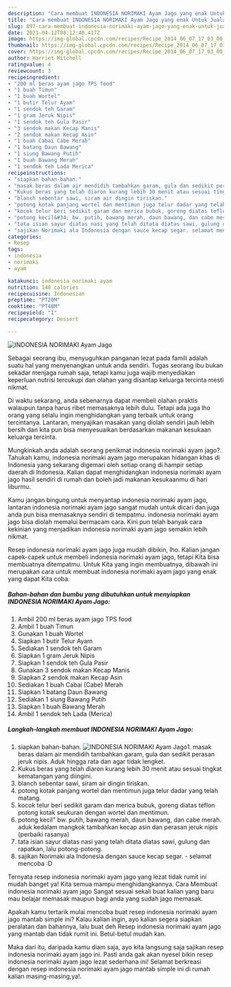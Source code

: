 ```yaml
---
description: "Cara membuat INDONESIA NORIMAKI Ayam Jago yang enak Untuk Jualan"
title: "Cara membuat INDONESIA NORIMAKI Ayam Jago yang enak Untuk Jualan"
slug: 897-cara-membuat-indonesia-norimaki-ayam-jago-yang-enak-untuk-jualan
date: 2021-04-12T08:12:40.417Z
image: https://img-global.cpcdn.com/recipes/Recipe_2014_06_07_17_03_00_130_b3d1de_original_20130925_125101/680x482cq70/indonesia-norimaki-ayam-jago-foto-resep-utama.jpg
thumbnail: https://img-global.cpcdn.com/recipes/Recipe_2014_06_07_17_03_00_130_b3d1de_original_20130925_125101/680x482cq70/indonesia-norimaki-ayam-jago-foto-resep-utama.jpg
cover: https://img-global.cpcdn.com/recipes/Recipe_2014_06_07_17_03_00_130_b3d1de_original_20130925_125101/680x482cq70/indonesia-norimaki-ayam-jago-foto-resep-utama.jpg
author: Harriet Mitchell
ratingvalue: 4
reviewcount: 3
recipeingredient:
- "200 ml beras ayam jago TPS food"
- "1 buah Timun"
- "1 buah Wortel"
- "1 butir Telur Ayam"
- "1 sendok teh Garam"
- "1 gram Jeruk Nipis"
- "1 sendok teh Gula Pasir"
- "3 sendok makan Kecap Manis"
- "2 sendok makan Kecap Asin"
- "1 buah Cabai Cabe Merah"
- "1 batang Daun Bawang"
- "1 siung Bawang Putih"
- "1 buah Bawang Merah"
- "1 sendok teh Lada Merica"
recipeinstructions:
- "siapkan bahan-bahan."
- "masak beras dalam air mendidih tambahkan garam, gula dan sedikit perasan jeruk nipis. Aduk hingga rata dan agar tidak lengket."
- "Kukus beras yang telah diaron kurang lebih 30 menit atau sesuai tingkat kematangan yang diingini."
- "blanch sebentar sawi, siram air dingin tiriskan."
- "potong kotak panjang wortel dan mentimun juga telur dadar yang telah matang."
- "kocok telur beri sedikit garam dan merica bubuk, goreng diatas teflon potong kotak seukuran dengan wortel dan mentimun."
- "potong kecil&#34; bw. putih, bawang merah, daun bawang, dan cabe merah. aduk kedalam mangkok tambahkan kecap asin dan perasan jeruk nipis (perbaiki rasanya)"
- "tata isian sayur diatas nasi yang telah ditata diatas sawi, gulung dan rapatkan, lalu potong-potong."
- "sajikan Norimaki ala Indonesia dengan sauce kecap segar. selamat mencoba :D"
categories:
- Resep
tags:
- indonesia
- norimaki
- ayam

katakunci: indonesia norimaki ayam 
nutrition: 148 calories
recipecuisine: Indonesian
preptime: "PT20M"
cooktime: "PT48M"
recipeyield: "1"
recipecategory: Dessert

---
```



![INDONESIA NORIMAKI Ayam Jago](https://img-global.cpcdn.com/recipes/Recipe_2014_06_07_17_03_00_130_b3d1de_original_20130925_125101/680x482cq70/indonesia-norimaki-ayam-jago-foto-resep-utama.jpg)

Sebagai seorang ibu, menyuguhkan panganan lezat pada famili adalah suatu hal yang menyenangkan untuk anda sendiri. Tugas seorang ibu bukan sekadar menjaga rumah saja, tetapi kamu juga wajib menyediakan keperluan nutrisi tercukupi dan olahan yang disantap keluarga tercinta mesti nikmat.

Di waktu  sekarang, anda sebenarnya dapat membeli olahan praktis walaupun tanpa harus ribet memasaknya lebih dulu. Tetapi ada juga lho orang yang selalu ingin menghidangkan yang terbaik untuk orang tercintanya. Lantaran, menyajikan masakan yang diolah sendiri jauh lebih bersih dan kita pun bisa menyesuaikan berdasarkan makanan kesukaan keluarga tercinta. 



Mungkinkah anda adalah seorang penikmat indonesia norimaki ayam jago?. Tahukah kamu, indonesia norimaki ayam jago merupakan hidangan khas di Indonesia yang sekarang digemari oleh setiap orang di hampir setiap daerah di Indonesia. Kalian dapat menghidangkan indonesia norimaki ayam jago hasil sendiri di rumah dan boleh jadi makanan kesukaanmu di hari liburmu.

Kamu jangan bingung untuk menyantap indonesia norimaki ayam jago, lantaran indonesia norimaki ayam jago sangat mudah untuk dicari dan juga anda pun bisa memasaknya sendiri di tempatmu. indonesia norimaki ayam jago bisa diolah memalui bermacam cara. Kini pun telah banyak cara kekinian yang menjadikan indonesia norimaki ayam jago semakin lebih nikmat.

Resep indonesia norimaki ayam jago juga mudah dibikin, lho. Kalian jangan capek-capek untuk membeli indonesia norimaki ayam jago, tetapi Kita bisa membuatnya ditempatmu. Untuk Kita yang ingin membuatnya, dibawah ini merupakan cara untuk membuat indonesia norimaki ayam jago yang enak yang dapat Kita coba.

<!--inarticleads1-->

##### Bahan-bahan dan bumbu yang dibutuhkan untuk menyiapkan INDONESIA NORIMAKI Ayam Jago:

1. Ambil 200 ml beras ayam jago TPS food
1. Ambil 1 buah Timun
1. Gunakan 1 buah Wortel
1. Siapkan 1 butir Telur Ayam
1. Sediakan 1 sendok teh Garam
1. Siapkan 1 gram Jeruk Nipis
1. Siapkan 1 sendok teh Gula Pasir
1. Gunakan 3 sendok makan Kecap Manis
1. Siapkan 2 sendok makan Kecap Asin
1. Sediakan 1 buah Cabai (Cabe) Merah
1. Siapkan 1 batang Daun Bawang
1. Sediakan 1 siung Bawang Putih
1. Siapkan 1 buah Bawang Merah
1. Ambil 1 sendok teh Lada (Merica)




<!--inarticleads2-->

##### Langkah-langkah membuat INDONESIA NORIMAKI Ayam Jago:

1. siapkan bahan-bahan.
<img src="https://img-global.cpcdn.com/steps/Step_2014_06_07_17_19_41_112_ea3857_original_20130925_125007/160x128cq70/indonesia-norimaki-ayam-jago-langkah-memasak-1-foto.jpg" alt="INDONESIA NORIMAKI Ayam Jago">1. masak beras dalam air mendidih tambahkan garam, gula dan sedikit perasan jeruk nipis. Aduk hingga rata dan agar tidak lengket.
1. Kukus beras yang telah diaron kurang lebih 30 menit atau sesuai tingkat kematangan yang diingini.
1. blanch sebentar sawi, siram air dingin tiriskan.
1. potong kotak panjang wortel dan mentimun juga telur dadar yang telah matang.
1. kocok telur beri sedikit garam dan merica bubuk, goreng diatas teflon potong kotak seukuran dengan wortel dan mentimun.
1. potong kecil&#34; bw. putih, bawang merah, daun bawang, dan cabe merah. aduk kedalam mangkok tambahkan kecap asin dan perasan jeruk nipis (perbaiki rasanya)
1. tata isian sayur diatas nasi yang telah ditata diatas sawi, gulung dan rapatkan, lalu potong-potong.
1. sajikan Norimaki ala Indonesia dengan sauce kecap segar. - selamat mencoba :D




Ternyata resep indonesia norimaki ayam jago yang lezat tidak rumit ini mudah banget ya! Kita semua mampu menghidangkannya. Cara Membuat indonesia norimaki ayam jago Sangat sesuai sekali buat kalian yang baru mau belajar memasak maupun bagi anda yang sudah jago memasak.

Apakah kamu tertarik mulai mencoba buat resep indonesia norimaki ayam jago mantab simple ini? Kalau kalian ingin, ayo kalian segera siapkan peralatan dan bahannya, lalu buat deh Resep indonesia norimaki ayam jago yang mantab dan tidak rumit ini. Betul-betul mudah kan. 

Maka dari itu, daripada kamu diam saja, ayo kita langsung saja sajikan resep indonesia norimaki ayam jago ini. Pasti anda gak akan nyesel bikin resep indonesia norimaki ayam jago lezat sederhana ini! Selamat berkreasi dengan resep indonesia norimaki ayam jago mantab simple ini di rumah kalian masing-masing,ya!.

